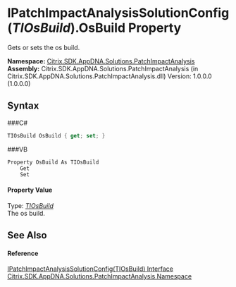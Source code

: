 # IPatchImpactAnalysisSolutionConfig(*TIOsBuild*).OsBuild Property 
 

Gets or sets the os build.

**Namespace:**&nbsp;<a href="N_Citrix_SDK_AppDNA_Solutions_PatchImpactAnalysis">Citrix.SDK.AppDNA.Solutions.PatchImpactAnalysis</a><br />**Assembly:**&nbsp;Citrix.SDK.AppDNA.Solutions.PatchImpactAnalysis (in Citrix.SDK.AppDNA.Solutions.PatchImpactAnalysis.dll) Version: 1.0.0.0 (1.0.0.0)

## Syntax

###C#
```csharp
TIOsBuild OsBuild { get; set; }
```

###VB
```vbnet
Property OsBuild As TIOsBuild
	Get
	Set
```


#### Property Value
Type: <a href="T_Citrix_SDK_AppDNA_Solutions_PatchImpactAnalysis_IPatchImpactAnalysisSolutionConfig_1">*TIOsBuild*</a><br />The os build.

## See Also


#### Reference
<a href="T_Citrix_SDK_AppDNA_Solutions_PatchImpactAnalysis_IPatchImpactAnalysisSolutionConfig_1">IPatchImpactAnalysisSolutionConfig(TIOsBuild) Interface</a><br /><a href="N_Citrix_SDK_AppDNA_Solutions_PatchImpactAnalysis">Citrix.SDK.AppDNA.Solutions.PatchImpactAnalysis Namespace</a><br />